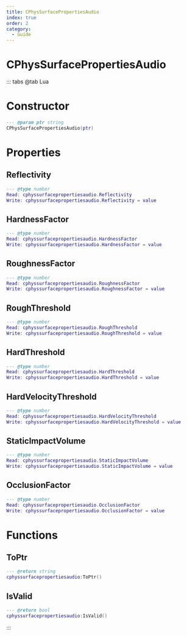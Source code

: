```yaml
---
title: CPhysSurfacePropertiesAudio
index: true
order: 2
category:
  - Guide
---
```


# CPhysSurfacePropertiesAudio

::: tabs
@tab Lua
# Constructor
```lua
--- @param ptr string
CPhysSurfacePropertiesAudio(ptr)
```
# Properties
## Reflectivity 
```lua
--- @type number
Read: cphyssurfacepropertiesaudio.Reflectivity
Write: cphyssurfacepropertiesaudio.Reflectivity = value
```
## HardnessFactor 
```lua
--- @type number
Read: cphyssurfacepropertiesaudio.HardnessFactor
Write: cphyssurfacepropertiesaudio.HardnessFactor = value
```
## RoughnessFactor 
```lua
--- @type number
Read: cphyssurfacepropertiesaudio.RoughnessFactor
Write: cphyssurfacepropertiesaudio.RoughnessFactor = value
```
## RoughThreshold 
```lua
--- @type number
Read: cphyssurfacepropertiesaudio.RoughThreshold
Write: cphyssurfacepropertiesaudio.RoughThreshold = value
```
## HardThreshold 
```lua
--- @type number
Read: cphyssurfacepropertiesaudio.HardThreshold
Write: cphyssurfacepropertiesaudio.HardThreshold = value
```
## HardVelocityThreshold 
```lua
--- @type number
Read: cphyssurfacepropertiesaudio.HardVelocityThreshold
Write: cphyssurfacepropertiesaudio.HardVelocityThreshold = value
```
## StaticImpactVolume 
```lua
--- @type number
Read: cphyssurfacepropertiesaudio.StaticImpactVolume
Write: cphyssurfacepropertiesaudio.StaticImpactVolume = value
```
## OcclusionFactor 
```lua
--- @type number
Read: cphyssurfacepropertiesaudio.OcclusionFactor
Write: cphyssurfacepropertiesaudio.OcclusionFactor = value
```
# Functions
## ToPtr
```lua
--- @return string
cphyssurfacepropertiesaudio:ToPtr()
```
## IsValid
```lua
--- @return bool
cphyssurfacepropertiesaudio:IsValid()
```

:::